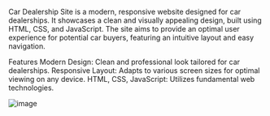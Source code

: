 Car Dealership Site is a modern, responsive website designed for car dealerships. It showcases a clean and visually appealing design, built using HTML, CSS, and JavaScript. The site aims to provide an optimal user experience for potential car buyers, featuring an intuitive layout and easy navigation.

Features
Modern Design: Clean and professional look tailored for car dealerships.
Responsive Layout: Adapts to various screen sizes for optimal viewing on any device.
HTML, CSS, JavaScript: Utilizes fundamental web technologies.

![image](https://github.com/khaled71612000/Car-dealership-site/assets/59780800/7fd56e1a-7348-4293-8035-7b48f4aa0622)
